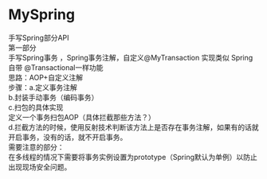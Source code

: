 # MySpring
手写Spring部分API  
第一部分   
手写Spring事务 ，Spring事务注解，自定义@MyTransaction 实现类似 Spring自带 @Transactional一样功能  
思路：AOP+自定义注解  
步骤：a.定义事务注解  
      b.封装手动事务（编码事务）  
      c.扫包的具体实现  
            定义一个事务扫包AOP（具体拦截那些方法？）  
      d.拦截方法的时候，使用反射技术判断该方法上是否存在事务注解，如果有的话就开启事务，没有的话，就不开启事务。  
需要注意的部分：  
      在多线程的情况下需要将事务实例设置为prototype（Spring默认为单例）以防止出现现场安全问题。  
